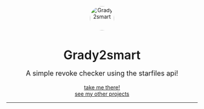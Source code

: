 <p align="center">
	<img src="https://techdech.github.io/img/image.png" alt="Grady2smart" width="64" style="border-radius:50%">
	<br>
	<h3 align="center" style="font-size: 32px; font-weight: 600; margin-bottom: 0px;">Grady2smart</h3>
	<p align="center" style="font-size: 18px;">A simple revoke checker using the starfiles api!</p>
	<p align="center">
	<a href="https://techdech.github.io/revokechecker/">take me there!</a>
	<br>
        <a href="https://techdech.github.io/">see my other projects</a>
	</p>
	<hr>
</p>
